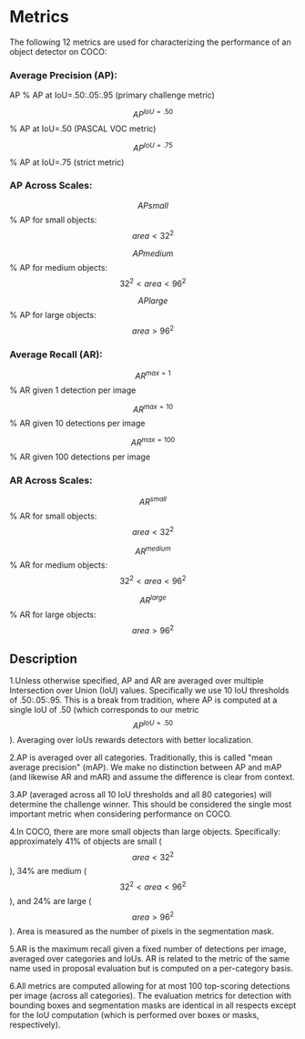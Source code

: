 # Metrics

The following 12 metrics are used for characterizing the performance of an object detector on COCO:

### Average Precision (AP):

AP % AP at IoU=.50:.05:.95 (primary challenge metric)

$$AP^{IoU=.50}$$ % AP at IoU=.50 (PASCAL VOC metric)

$$AP^{IoU=.75}$$ % AP at IoU=.75 (strict metric)

### AP Across Scales:

$$AP{small}$$ % AP for small objects: $$area < 32^2$$

$$AP{medium}$$ % AP for medium objects: $$32^2 < area < 96^2$$

$$AP{large}$$ % AP for large objects: $$area > 96^2$$

### Average Recall (AR):

$$AR^{max=1}$$ % AR given 1 detection per image

$$AR^{max=10}$$ % AR given 10 detections per image

$$AR^{max=100}$$ % AR given 100 detections per image

### AR Across Scales:

$$AR^{small}$$ % AR for small objects: $$area < 32^2$$

$$AR^{medium}$$ % AR for medium objects: $$32^2 < area < 96^2$$

$$AR^{large}$$ % AR for large objects: $$area > 96^2$$

## Description

1.Unless otherwise specified, AP and AR are averaged over multiple Intersection over Union (IoU) values. Specifically we use 10 IoU thresholds of .50:.05:.95. This is a break from tradition, where AP is computed at a single IoU of .50 (which corresponds to our metric $$AP^{IoU=.50}$$). Averaging over IoUs rewards detectors with better localization.

2.AP is averaged over all categories. Traditionally, this is called "mean average precision" (mAP). We make no distinction between AP and mAP (and likewise AR and mAR) and assume the difference is clear from context.

3.AP (averaged across all 10 IoU thresholds and all 80 categories) will determine the challenge winner. This should be considered the single most important metric when considering performance on COCO.

4.In COCO, there are more small objects than large objects. Specifically: approximately 41% of objects are small ($$area < 32^2$$), 34% are medium ($$32^2 < area < 96^2$$), and 24% are large ($$area > 96^2$$). Area is measured as the number of pixels in the segmentation mask.

5.AR is the maximum recall given a fixed number of detections per image, averaged over categories and IoUs. AR is related to the metric of the same name used in proposal evaluation but is computed on a per-category basis.

6.All metrics are computed allowing for at most 100 top-scoring detections per image (across all categories). The evaluation metrics for detection with bounding boxes and segmentation masks are identical in all respects except for the IoU computation (which is performed over boxes or masks, respectively).
